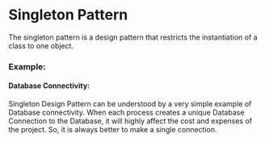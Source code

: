 # Singleton Pattern

The singleton pattern is a design pattern that restricts the instantiation of a class to one object.



### Example:
#### Database Connectivity:
Singleton Design Pattern can be understood by a very simple example of Database connectivity. 
When each process creates a unique Database Connection to the Database, 
it will highly affect the cost and expenses of the project. 
So, it is always better to make a single connection.
